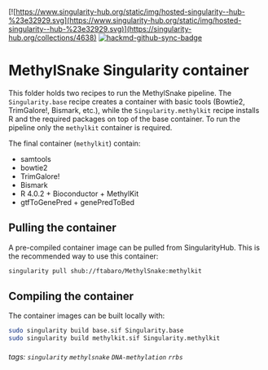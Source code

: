 [![https://www.singularity-hub.org/static/img/hosted-singularity--hub-%23e32929.svg](https://www.singularity-hub.org/static/img/hosted-singularity--hub-%23e32929.svg)](https://singularity-hub.org/collections/4638) [![hackmd-github-sync-badge](https://hackmd.io/q4nlB0nJRLuvu7x96Gri2A/badge)](https://hackmd.io/q4nlB0nJRLuvu7x96Gri2A)

# MethylSnake Singularity container

This folder holds two recipes to run the MethylSnake pipeline. The `Singularity.base` recipe creates a container with basic tools (Bowtie2, TrimGalore!, Bismark, etc.), while the `Singularity.methylkit` recipe installs R and the required packages on top of the base container. To run the pipeline only the `methylkit` container is required. 

The final container (`methylkit`) contain:
- samtools
- bowtie2
- TrimGalore!
- Bismark
- R 4.0.2 + Bioconductor + MethylKit
- gtfToGenePred + genePredToBed

## Pulling the container

A pre-compiled container image can be pulled from SingularityHub. This is the recommended way to use this container:

```bash
singularity pull shub://ftabaro/MethylSnake:methylkit
```

## Compiling the container 

The container images can be built locally with:

```bash
sudo singularity build base.sif Singularity.base
sudo singularity build methylkit.sif Singularity.methylkit
```

###### tags: `singularity` `methylsnake` `DNA-methylation` `rrbs`
